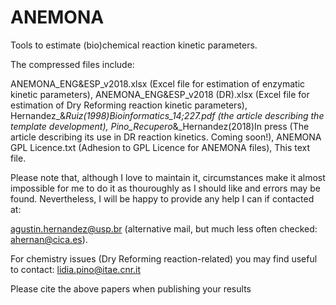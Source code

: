 # ANEMONA
Tools to estimate (bio)chemical reaction kinetic parameters. 

The compressed files include:

ANEMONA_ENG&ESP_v2018.xlsx (Excel file for estimation of enzymatic kinetic parameters),
ANEMONA_ENG&ESP_v2018 (DR).xlsx (Excel file for estimation of Dry Reforming reaction kinetic parameters),
Hernandez_&_Ruiz(1998)Bioinformatics_14;227.pdf (the article describing the template development),
Pino_Recupero_&_Hernandez(2018)In press (The article describing its use in DR reaction kinetics. Coming soon!),
ANEMONA GPL Licence.txt (Adhesion to GPL Licence for ANEMONA files),
This text file.

Please note that, although I love to maintain it, circumstances make it almost impossible for me to do it as thouroughly as I should like and errors may be found. Nevertheless, I will be happy to provide any help I can if contacted at:

agustin.hernandez@usp.br (alternative mail, but much less often checked: ahernan@cica.es).

For chemistry issues (Dry Reforming reaction-related) you may find useful to contact: lidia.pino@itae.cnr.it

Please cite the above papers when publishing your results
